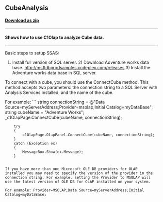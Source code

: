## CubeAnalysis
#### [Download as zip](https://minhaskamal.github.io/DownGit/#/home?url=https://github.com/GrapeCity/ComponentOne-WinForms-Samples/tree/master/NetFramework\Olap\CS\CubeAnalysis\CubeAnalysis)
____
#### Shows how to use C1Olap to analyze Cube data.
____
Basic steps to setup SSAS: 

1) Install full version of SQL server. 2) Download Adventure works data base. http://msftdbprodsamples.codeplex.com/releases 3) Install the Adventure works data base in SQL server. 

To connect with a cube, you should use the ConnectCube method. This method accepts two parameters: the connection string to a SQL Server with Analysis Services installed, and the name of the cube. 

For example: ```
	string connectionString = @"Data Source=myServerAddress;Provider=msolap;Initial Catalog=myDataBase";
    string cubeName = "Adventure Works";
	_c1OlapPage.ConnectCube(cubeName, connectionString);

        try
        {
            c1OlapPage.OlapPanel.ConnectCube(cubeName, connectionString);
        }
        catch (Exception ex)
        {
            MessageBox.Show(ex.Message);
        }
```

If you have more than one Microsoft OLE DB providers for OLAP installed you may need to specify the version of the provider in the connection string. For example, setting the Provider to MSOLAP will use the latest version of OLE DB for OLAP installed on your system. 

For example: Provider=MSOLAP;Data Source=myServerAddress;Initial Catalog=myDataBase; 